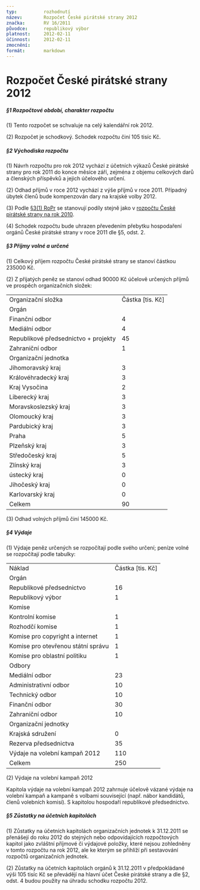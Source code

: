```yaml
---
typ:          rozhodnutí
název:        Rozpočet České pirátské strany 2012
značka:       RV 16/2011
původce:      republikový výbor
platnost:     2012-02-11
účinnost:     2012-02-11
zmocnění:     
formát:       markdown
---
```


# **Rozpočet České pirátské strany 2012**

##### **§1 Rozpočtové období, charakter rozpočtu**

(1) Tento rozpočet se schvaluje na celý kalendářní rok 2012.

(2) Rozpočet je schodkový. Schodek rozpočtu činí 105 tisíc Kč.

##### **§2 Východiska rozpočtu**

(1) Návrh rozpočtu pro rok 2012 vychází z účetních výkazů České pirátské strany pro rok 2011 do konce měsíce září, zejména z objemu celkových darů a členských příspěvků a jejich účelového určení.

(2) Odhad příjmů v roce 2012 vychází z výše příjmů v roce 2011. Případný úbytek členů bude kompenzován dary na krajské volby 2012.

(3) Podle [§3(1) RoPr](http://www.pirati.cz/rules/ropr#ucelove_urceni) se stanovují podíly stejně jako v [rozpočtu České pirátské strany na rok 2010](http://www.pirati.cz/fo/hospodareni2010/rozp_strana).

(4) Schodek rozpočtu bude uhrazen převedením přebytku hospodaření orgánů České pirátské strany v roce 2011 dle §5, odst. 2.

##### **§3 Příjmy volné a určené**

(1) Celkový příjem rozpočtu České pirátské strany se stanoví částkou 235000 Kč.

(2) Z přijatých peněz se stanoví odhad 90000 Kč účelově určených příjmů ve prospěch organizačních složek:

<table>
  <tr>
    <td>Organizační složka</td>
    <td>Částka 
[tis. Kč]</td>
  </tr>
  <tr>
    <td>Orgán</td>
    <td></td>
  </tr>
  <tr>
    <td>Finanční odbor</td>
    <td>4</td>
  </tr>
  <tr>
    <td>Mediální odbor</td>
    <td>4</td>
  </tr>
  <tr>
    <td>Republikové předsednictvo + projekty</td>
    <td>45</td>
  </tr>
  <tr>
    <td>Zahraniční odbor</td>
    <td>1</td>
  </tr>
  <tr>
    <td>Organizační jednotka</td>
    <td></td>
  </tr>
  <tr>
    <td>Jihomoravský kraj</td>
    <td>3</td>
  </tr>
  <tr>
    <td>Královéhradecký kraj</td>
    <td>3</td>
  </tr>
  <tr>
    <td>Kraj Vysočina</td>
    <td>2</td>
  </tr>
  <tr>
    <td>Liberecký kraj</td>
    <td>3</td>
  </tr>
  <tr>
    <td>Moravskoslezský kraj</td>
    <td>3</td>
  </tr>
  <tr>
    <td>Olomoucký kraj</td>
    <td>3</td>
  </tr>
  <tr>
    <td>Pardubický kraj</td>
    <td>3</td>
  </tr>
  <tr>
    <td>Praha</td>
    <td>5</td>
  </tr>
  <tr>
    <td>Plzeňský kraj</td>
    <td>3</td>
  </tr>
  <tr>
    <td>Středočeský kraj</td>
    <td>5</td>
  </tr>
  <tr>
    <td>Zlínský kraj</td>
    <td>3</td>
  </tr>
  <tr>
    <td>ústecký kraj</td>
    <td>0</td>
  </tr>
  <tr>
    <td>Jihočeský kraj</td>
    <td>0</td>
  </tr>
  <tr>
    <td>Karlovarský kraj</td>
    <td>0</td>
  </tr>
  <tr>
    <td>Celkem</td>
    <td>90</td>
  </tr>
</table>


(3) Odhad volných příjmů činí 145000 Kč.

##### **§4 Výdaje**

(1) Výdaje peněz určených se rozpočítají podle svého určení; peníze volné se rozpočítají podle tabulky:

<table>
  <tr>
    <td>Náklad</td>
    <td>Částka 
[tis. Kč]</td>
  </tr>
  <tr>
    <td>Orgán</td>
    <td></td>
  </tr>
  <tr>
    <td>Republikové předsednictvo</td>
    <td>16</td>
  </tr>
  <tr>
    <td>Republikový výbor</td>
    <td>1</td>
  </tr>
  <tr>
    <td>Komise</td>
    <td></td>
  </tr>
  <tr>
    <td>Kontrolní komise</td>
    <td>1</td>
  </tr>
  <tr>
    <td>Rozhodčí komise</td>
    <td>1</td>
  </tr>
  <tr>
    <td>Komise pro copyright a internet</td>
    <td>1</td>
  </tr>
  <tr>
    <td>Komise pro otevřenou státní správu</td>
    <td>1</td>
  </tr>
  <tr>
    <td>Komise pro oblastní politiku</td>
    <td>1</td>
  </tr>
  <tr>
    <td>Odbory</td>
    <td></td>
  </tr>
  <tr>
    <td>Mediální odbor</td>
    <td>23</td>
  </tr>
  <tr>
    <td>Administrativní odbor</td>
    <td>10</td>
  </tr>
  <tr>
    <td>Technický odbor</td>
    <td>10</td>
  </tr>
  <tr>
    <td>Finanční odbor</td>
    <td>30</td>
  </tr>
  <tr>
    <td>Zahraniční odbor</td>
    <td>10</td>
  </tr>
  <tr>
    <td>Organizační jednotky</td>
    <td></td>
  </tr>
  <tr>
    <td>Krajská sdružení</td>
    <td>0</td>
  </tr>
  <tr>
    <td>Rezerva předsednictva</td>
    <td>35</td>
  </tr>
  <tr>
    <td>Výdaje na volební kampaň 2012</td>
    <td>110</td>
  </tr>
  <tr>
    <td>Celkem</td>
    <td>250</td>
  </tr>
</table>


(2) Výdaje na volební kampaň 2012

Kapitola výdaje na volební kampaň 2012 zahrnuje účelově vázané výdaje na volební kampaň a kampaně s volbami související (např. nábor kandidátů, členů volebních komisí). S kapitolou hospodaří republikové předsednictvo.

##### **§5 Zůstatky na účetních kapitolách**

(1) Zůstatky na účetních kapitolách organizačních jednotek k 31.12.2011 se přenášejí do roku 2012 do stejných nebo odpovídajících rozpočtových kapitol jako zvláštní příjmové či výdajové položky, které nejsou zohledněny v tomto rozpočtu na rok 2012, ale ke kterým se přihlíží při sestavování rozpočtů organizačních jednotek.

(2) Zůstatky na účetních kapitolách orgánů k 31.12.2011 v předpokládané výši 105 tisíc Kč se převádějí na hlavní účet České pirátské strany a dle §2, odst. 4 budou použity na úhradu schodku rozpočtu 2012.


